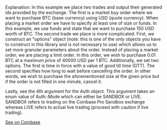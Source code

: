 Explanation: In this example we place two trades and output their generated ids provided by the exchange. The first is a market buy order where we want to purchase BTC (base currency) using USD (quote currency). When placing a market order we have to specify at least one of size or funds. In this example, we use funds and state that we want to purchase 150 USD worth of BTC. The second trade we place is more complicated. First, we construct an "options" object (note: this is one of the only objects you have to construct in this library and is not necessary to use) which allows us to set more granular parameters about the order. Instead of placing a market order, we are placing a limit order. In this order, we wish to purchase 0.01 BTC at a maximum price of 40000 USD per 1 BTC. Additionally, we set two options. The first is time in force with a value of good till time (GTT). The second specifies how long to wait before cancelling the order. In other words, we wish to purchase the aforementioned size at the given price but if the order is not filled in one minute, cancel it. 

Lastly, see the 4th argument for the Auth object. This argument takes an enum value of Auth::Mode which can either be SANDBOX or LIVE. SANDBOX refers to trading on the Coinbase Pro Sandbox exchange whereas LIVE refers to actual live trading (proceed with caution if live trading). 

[See on Coinbase](https://docs.pro.coinbase.com/?javascript#place-a-new-order)
